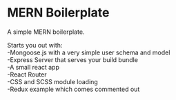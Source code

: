 # MERN Boilerplate

A simple MERN boilerplate. 

Starts you out with:
<br>
  -Mongoose.js with a very simple user schema and model
<br>
  -Express Server that serves your build bundle
<br>
  -A small react app
<br>
  -React Router
<br>
  -CSS and SCSS module loading
<br>
  -Redux example which comes commented out
<br>
